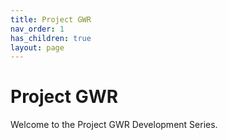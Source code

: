 ```yaml
---
title: Project GWR
nav_order: 1
has_children: true
layout: page
---
```


# Project GWR

Welcome to the Project GWR Development Series.
